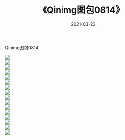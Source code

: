 ﻿---
layout: post
title:  《Qinimg图包0814》
date:   2021-03-23
img: http://imgx.orgx.ga/Qinimg图包/Qinimg图包0814/000.jpg
categories: [美女, 清纯, 唯美]
---

Qinimg图包0814

 ![](http://imgx.orgx.ga/Qinimg图包/Qinimg图包0814/001.jpg) <br>![](http://imgx.orgx.ga/Qinimg图包/Qinimg图包0814/002.jpg) <br>![](http://imgx.orgx.ga/Qinimg图包/Qinimg图包0814/003.jpg) <br>![](http://imgx.orgx.ga/Qinimg图包/Qinimg图包0814/004.jpg) <br>![](http://imgx.orgx.ga/Qinimg图包/Qinimg图包0814/005.jpg) <br>![](http://imgx.orgx.ga/Qinimg图包/Qinimg图包0814/006.jpg) <br>![](http://imgx.orgx.ga/Qinimg图包/Qinimg图包0814/007.jpg) <br>![](http://imgx.orgx.ga/Qinimg图包/Qinimg图包0814/008.jpg) <br>![](http://imgx.orgx.ga/Qinimg图包/Qinimg图包0814/009.jpg) <br>![](http://imgx.orgx.ga/Qinimg图包/Qinimg图包0814/010.jpg) <br>![](http://imgx.orgx.ga/Qinimg图包/Qinimg图包0814/011.jpg) <br>![](http://imgx.orgx.ga/Qinimg图包/Qinimg图包0814/012.jpg) <br>![](http://imgx.orgx.ga/Qinimg图包/Qinimg图包0814/013.jpg) <br>![](http://imgx.orgx.ga/Qinimg图包/Qinimg图包0814/014.jpg) <br>![](http://imgx.orgx.ga/Qinimg图包/Qinimg图包0814/015.jpg) <br>![](http://imgx.orgx.ga/Qinimg图包/Qinimg图包0814/016.jpg) <br>